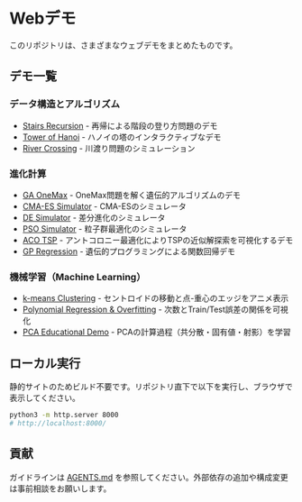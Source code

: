 # Webデモ

このリポジトリは、さまざまなウェブデモをまとめたものです。

## デモ一覧

### データ構造とアルゴリズム
*   [Stairs Recursion](https://jkushida.github.io/Web_demo/DSA/stairs_recursion.html) - 再帰による階段の登り方問題のデモ
*   [Tower of Hanoi](https://jkushida.github.io/Web_demo/DSA/hanoi.html) - ハノイの塔のインタラクティブなデモ
*   [River Crossing](https://jkushida.github.io/Web_demo/DSA/river-crossing.html) - 川渡り問題のシミュレーション

### 進化計算
*   [GA OneMax](https://jkushida.github.io/Web_demo/EC/ga-onemax.html) - OneMax問題を解く遺伝的アルゴリズムのデモ
*   [CMA-ES Simulator](https://jkushida.github.io/Web_demo/EC/cmaes_simulator.html) - CMA-ESのシミュレータ
*   [DE Simulator](https://jkushida.github.io/Web_demo/EC/de_simulator.html) - 差分進化のシミュレータ
*   [PSO Simulator](https://jkushida.github.io/Web_demo/EC/pso_simulator.html) - 粒子群最適化のシミュレータ
*   [ACO TSP](https://jkushida.github.io/Web_demo/EC/aco_tsp.html) - アントコロニー最適化によりTSPの近似解探索を可視化するデモ
*   [GP Regression](https://jkushida.github.io/Web_demo/EC/gp_regression.html) - 遺伝的プログラミングによる関数回帰デモ

### 機械学習（Machine Learning）
*   [k-means Clustering](https://jkushida.github.io/Web_demo/ML/k-means.html) - セントロイドの移動と点-重心のエッジをアニメ表示
*   [Polynomial Regression & Overfitting](https://jkushida.github.io/Web_demo/ML/polynomial-overfitting.html) - 次数とTrain/Test誤差の関係を可視化
*   [PCA Educational Demo](https://jkushida.github.io/Web_demo/ML/pca_educational_demo.html) - PCAの計算過程（共分散・固有値・射影）を学習

## ローカル実行

静的サイトのためビルド不要です。リポジトリ直下で以下を実行し、ブラウザで表示してください。

```bash
python3 -m http.server 8000
# http://localhost:8000/
```

## 貢献

ガイドラインは [AGENTS.md](./ML/AGENTS.md) を参照してください。外部依存の追加や構成変更は事前相談をお願いします。
